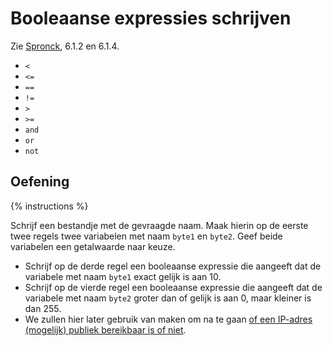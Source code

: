 # Booleaanse expressies schrijven
Zie [Spronck](http://www.spronck.net/pythonbook/pythonboek.pdf), 6.1.2 en 6.1.4.

* `<`
* `<=`
* `==`
* `!=`
* `>`
* `>=`
* `and`
* `or`
* `not`

## Oefening
{% instructions %}

Schrijf een bestandje met de gevraagde naam. Maak hierin op de eerste twee regels twee variabelen met naam `byte1` en `byte2`. Geef beide variabelen een getalwaarde naar keuze.
* Schrijf op de derde regel een booleaanse expressie die aangeeft dat de variabele met naam `byte1` exact gelijk is aan 10.
* Schrijf op de vierde regel een booleaanse expressie die aangeeft dat de variabele met naam `byte2` groter dan of gelijk is aan 0, maar kleiner is dan 255.
* We zullen hier later gebruik van maken om na te gaan [of een IP-adres (mogelijk) publiek bereikbaar is of niet](https://www.arin.net/reference/research/statistics/address_filters/).
